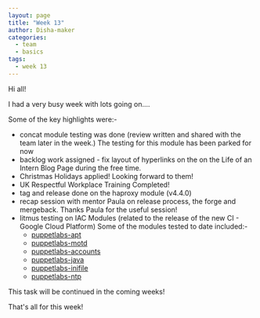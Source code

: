 ```yaml
---
layout: page
title: "Week 13"
author: Disha-maker
categories:
  - team
  - basics
tags:
  - week 13
---
```


Hi all!

I had a very busy week with lots going on....

Some of the key highlights were:-

- concat module testing was done (review written and shared with the team later in the week.)
The testing for this module has been parked for now
- backlog work assigned - fix layout of hyperlinks on the on the Life of an Intern Blog Page during the free time.
- Christmas Holidays applied! Looking forward to them!
- UK Respectful Workplace Training Completed!
- tag and release done on the haproxy module (v4.4.0)
- recap session with mentor Paula on release process, the forge and mergeback.
Thanks Paula for the useful session!
- litmus testing on IAC Modules (related to the release of the new CI - Google Cloud Platform)
  Some of the modules tested to date included:-
  - [puppetlabs-apt](https://github.com/puppetlabs/puppetlabs-apt)
  - [puppetlabs-motd](https://github.com/puppetlabs/puppetlabs-motd)
  - [puppetlabs-accounts](https://github.com/puppetlabs/puppetlabs-accounts)
  - [puppetlabs-java](https://github.com/puppetlabs/puppetlabs-java)
  - [puppetlabs-inifile](https://github.com/puppetlabs/puppetlabs-inifile)
  - [puppetlabs-ntp](https://github.com/puppetlabs/puppetlabs-ntp)

This task will be continued in the coming weeks!

That's all for this week!
